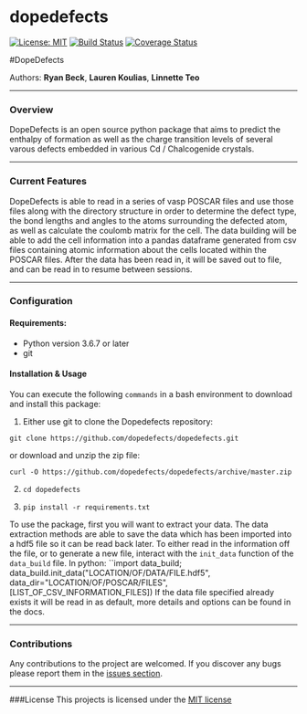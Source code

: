 # dopedefects
[![License: MIT](https://img.shields.io/badge/license-MIT-green.svg)](https://opensource.org/licenses/MIT)
[![Build Status](https://travis-ci.com/dopedefects/dopedefects.svg?branch=master)](https://travis-ci.com/dopedefects/dopedefects)
[![Coverage Status](https://coveralls.io/repos/github/dopedefects/dopedefects/badge.svg?branch=master)](https://coveralls.io/github/dopedefects/dopedefects?branch=master)

#DopeDefects

Authors: **Ryan Beck**, **Lauren Koulias**, **Linnette Teo**

----

### Overview

DopeDefects is an open source python package that aims to predict the enthalpy of formation as well as the charge transition levels of several varous defects embedded in various Cd / Chalcogenide crystals.  


----

### Current Features
DopeDefects is able to read in a series of vasp POSCAR files and use those files along with the directory structure in order to determine the defect type, the bond lengths and angles to the atoms surrounding the defected atom, as well as calculate the coulomb matrix for the cell.  The data building will be able to add the cell information into a pandas dataframe generated from csv files containing atomic information about the cells located within the POSCAR files.  After the data has been read in, it will be saved out to file, and can be read in to resume between sessions.

----

### Configuration

#### Requirements:
 * Python version 3.6.7 or later
 * git

#### Installation & Usage

You can execute the following ``commands`` in a bash environment to download and install this package:

1. Either use git to clone the Dopedefects repository:
  
  ``git clone https://github.com/dopedefects/dopedefects.git``

  or download and unzip the zip file:

  ``curl -O https://github.com/dopedefects/dopedefects/archive/master.zip``

2. ``cd dopedefects``

3. ``pip install -r requirements.txt``

To use the package, first you will want to extract your data.  The data extraction methods are able to save the data which has been imported into a hdf5 file so it can be read back later.  To either read in the information off the file, or to generate a new file, interact with the `init_data` function of the `data_build` file.  In python:
  ``import data_build; data_build.init_data("LOCATION/OF/DATA/FILE.hdf5", data_dir="LOCATION/OF/POSCAR/FILES", [LIST_OF_CSV_INFORMATION_FILES])
If the data file specified already exists it will be read in as default, more details and options can be found in the docs.

----

### Contributions
Any contributions to the project are welcomed.  If you discover any bugs please report them in the [issues section](https://github.com/dopedefects/dopedefects/issues).

----

###License
This projects is licensed under the [MIT license](https://github.com/dopedefects/dopedefects/blob/master/LICENSE)
